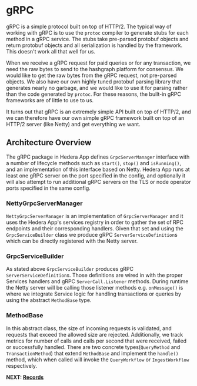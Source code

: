# gRPC

gRPC is a simple protocol built on top of HTTP/2. The typical way of working with gRPC is to use the `protoc` compiler
to generate stubs for each method in a gRPC service. The stubs take pre-parsed protobuf objects and return protobuf
objects and all serialization is handled by the framework. This doesn't work all that well for us.

When we receive a gRPC request for paid queries or for any transaction, we need the raw bytes to send to the hashgraph
platform for consensus. We would like to get the raw bytes from the gRPC request, not pre-parsed objects. We also have
our own highly tuned protobuf parsing library that generates nearly no garbage, and we would like to use it for parsing
rather than the code generated by `protoc`. For these reasons, the built-in gRPC frameworks are of little to use to us.

It turns out that gRPC is an extremely simple API built on top of HTTP/2, and we can therefore have our own simple gRPC
framework built on top of an HTTP/2 server (like Netty) and get everything we want.

## Architecture Overview

The gRPC package in Hedera App defines `GrpcServerManager` interface with a number of lifecycle methods such as
`start()`, `stop()` and `isRunning()`, and an implementation of this interface based on Netty. Hedera App runs at least
one gRPC server on the port specified in the config, and optionally it will also attempt to run additional gRPC servers
on the TLS or node operator ports specified in the same config.

### NettyGrpcServerManager

`NettyGrpcServerManager` is an implementation of `GrpcServerManager` and it uses the Hedera App's services registry in
order to gather the set of RPC endpoints and their corresponding handlers. Given that set and using the
`GrpcServiceBuilder` class we produce gRPC `ServerServiceDefinition`s which can be directly registered with the Netty
server.

### GrpcServiceBuilder

As stated above `GrpcServiceBuilder` produces gRPC `ServerServiceDefinition`s. Those definitions are wired in with the
proper Services handlers and gRPC `ServerCall.Listener` methods. During runtime the Netty server will be calling those
listener methods e.g. `onMessage()` is where we integrate Service logic for handling transactions or queries by using
the abstract `MethodBase` type.

### MethodBase

In this abstract class, the size of incoming requests is validated, and requests that exceed the allowed size are
rejected. Additionally, we track metrics for number of calls and calls per second that were received, failed or
successfully handled. There are two concrete types(`QueryMethod` and `TransactionMethod`) that extend `MethodBase`
and implement the `handle()` method, which when called will invoke the `QueryWorkflow` or `IngestWorkflow` respectively.

**NEXT: [Records](records.md)**
